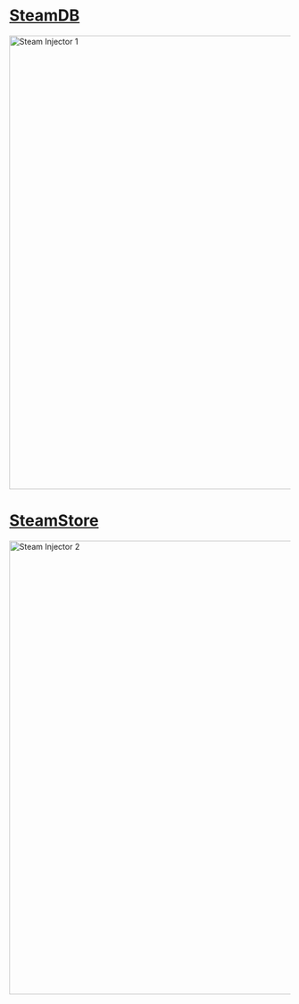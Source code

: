 # [SteamDB](https://steamdb.info)

<img width="1363" height="812" alt="Steam Injector 1" src="https://github.com/user-attachments/assets/273dff37-6469-4eab-9800-9792a84d88ef" />

# [SteamStore](https://store.steampowered.com)

<img width="1363" height="812" alt="Steam Injector 2" src="https://github.com/user-attachments/assets/e3eee4c7-24e4-4b4e-8665-bd10bbbb0e1a" />
